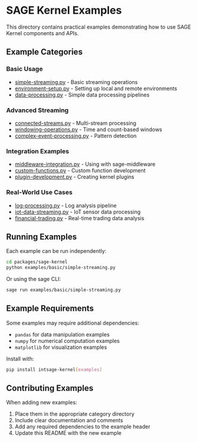 # SAGE Kernel Examples

This directory contains practical examples demonstrating how to use SAGE Kernel components and APIs.

## Example Categories

### Basic Usage
- [simple-streaming.py](basic/simple-streaming.py) - Basic streaming operations
- [environment-setup.py](basic/environment-setup.py) - Setting up local and remote environments
- [data-processing.py](basic/data-processing.py) - Simple data processing pipelines

### Advanced Streaming
- [connected-streams.py](advanced/connected-streams.py) - Multi-stream processing
- [windowing-operations.py](advanced/windowing-operations.py) - Time and count-based windows
- [complex-event-processing.py](advanced/complex-event-processing.py) - Pattern detection

### Integration Examples
- [middleware-integration.py](integration/middleware-integration.py) - Using with sage-middleware
- [custom-functions.py](integration/custom-functions.py) - Custom function development
- [plugin-development.py](integration/plugin-development.py) - Creating kernel plugins

### Real-World Use Cases
- [log-processing.py](use-cases/log-processing.py) - Log analysis pipeline
- [iot-data-streaming.py](use-cases/iot-data-streaming.py) - IoT sensor data processing
- [financial-trading.py](use-cases/financial-trading.py) - Real-time trading data analysis

## Running Examples

Each example can be run independently:

```bash
cd packages/sage-kernel
python examples/basic/simple-streaming.py
```

Or using the sage CLI:

```bash
sage run examples/basic/simple-streaming.py
```

## Example Requirements

Some examples may require additional dependencies:
- `pandas` for data manipulation examples
- `numpy` for numerical computation examples
- `matplotlib` for visualization examples

Install with:
```bash
pip install intsage-kernel[examples]
```

## Contributing Examples

When adding new examples:
1. Place them in the appropriate category directory
2. Include clear documentation and comments
3. Add any required dependencies to the example header
4. Update this README with the new example
